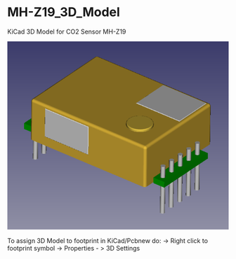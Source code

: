 # MH-Z19_3D_Model
KiCad 3D Model for CO2 Sensor MH-Z19

![MH-Z19_3D_Model](MH-Z19.png)

To assign 3D Model to footprint in KiCad/Pcbnew do:
-> Right click to footprint symbol
   -> Properties
      - > 3D Settings

